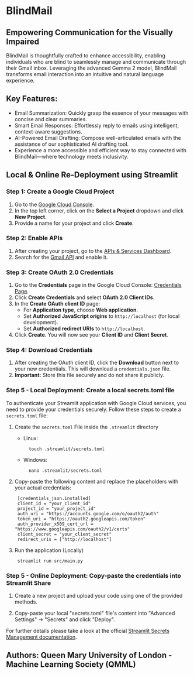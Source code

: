 # **BlindMail**
## **Empowering Communication for the Visually Impaired**

BlindMail is thoughtfully crafted to enhance accessibility, enabling individuals who are blind to seamlessly manage and communicate through their Gmail inbox. Leveraging the advanced Gemma 2 model, BlindMail transforms email interaction into an intuitive and natural language experience.

## **Key Features:**
- Email Summarization: Quickly grasp the essence of your messages with concise and clear summaries.
- Smart Email Responses: Effortlessly reply to emails using intelligent, context-aware suggestions.
- AI-Powered Email Drafting: Compose well-articulated emails with the assistance of our sophisticated AI drafting tool.
- Experience a more accessible and efficient way to stay connected with BlindMail—where technology meets inclusivity.

## **Local & Online Re-Deployment using Streamlit**
### **Step 1: Create a Google Cloud Project**

1. Go to the [Google Cloud Console](https://console.cloud.google.com/).
2. In the top left corner, click on the **Select a Project** dropdown and click **New Project**.
3. Provide a name for your project and click **Create**.

### **Step 2: Enable APIs**

1. After creating your project, go to the [APIs & Services Dashboard](https://console.cloud.google.com/apis/dashboard).
2. Search for the [Gmail API](https://console.cloud.google.com/apis/library/gmail.googleapis.com?) and enable it.

### **Step 3: Create OAuth 2.0 Credentials**

1. Go to the **Credentials** page in the Google Cloud Console: [Credentials Page](https://console.cloud.google.com/apis/credentials).
2. Click **Create Credentials** and select **OAuth 2.0 Client IDs**.
3. In the **Create OAuth client ID** page:
   - For **Application type**, choose **Web application**.
   - Set **Authorized JavaScript origins** to `http://localhost` (for local development).
   - Set **Authorized redirect URIs** to `http://localhost`.
4. Click **Create**. You will now see your **Client ID** and **Client Secret**.

### **Step 4: Download Credentials**

1. After creating the OAuth client ID, click the **Download** button next to your new credentials. This will download a `credentials.json` file.
2. **Important:** Store this file securely and do not share it publicly.

### **Step 5 - Local Deployment: Create a local secrets.toml file**
To authenticate your Streamlit application with Google Cloud services, you need to provide your credentials securely. Follow these steps to create a `secrets.toml` file:

1. Create the `secrets.toml` File inside the `.streamlit` directory

    - Linux:

            touch .streamlit/secrets.toml    

    - Windows:

            nano .streamlit/secrets.toml
    
2. Copy-paste the following content and replace the placeholders with your actual credentials:

        [credentials_json.installed]
        client_id = "your_client_id"
        project_id = "your_project_id"
        auth_uri = "https://accounts.google.com/o/oauth2/auth"
        token_uri = "https://oauth2.googleapis.com/token"
        auth_provider_x509_cert_url = "https://www.googleapis.com/oauth2/v1/certs"
        client_secret = "your_client_secret"
        redirect_uris = ["http://localhost"]


3. Run the application (Locally)

        streamlit run src/main.py


### **Step 5 - Online Deployment: Copy-paste the credentials into Streamlit Share**

1. Create a new project and upload your code using one of the provided methods.

2. Copy-paste your local "secrets.toml" file's content into "Advanced Settings" -> "Secrets" and click "Deploy".

For further details please take a look at the official [Streamlit Secrets Management documentation](https://docs.streamlit.io/deploy/streamlit-community-cloud/deploy-your-app/secrets-management).

## **Authors: Queen Mary University of London - Machine Learning Society (QMML)**